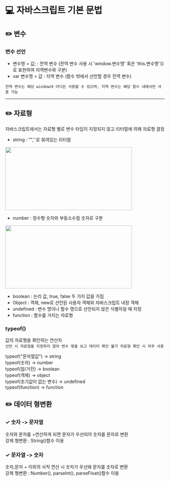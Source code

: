 # 💻 자바스크립트 기본 문법

## ✏️ 변수

### 변수 선언

- 변수명 = 값; : 전역 변수 (전역 변수 사용 시 'window.변수명' 혹은 'this.변수명'으로 표현하여 지역변수와 구분)
- var 변수명 = 값 : 지역 변수 (함수 밖에서 선언할 경우 전역 변수)

`전역 변수는 해당 window내 어디든 사용할 수 있으며, 지역 변수는 해당 함수 내에서만 사용 가능`

---

## ✏️ 자료형

자바스크립트에서는 자료형 별로 변수 타입이 지정되지 않고 리터럴에 의해 자료형 결정

- string : "",''로 묶여있는 리터럴

<img src="https://user-images.githubusercontent.com/105089699/191670712-cc115759-5589-4028-add5-35f453c6ec60.png" width="400px" height="200px">

- number : 정수형 숫자와 부동소수점 숫자로 구분

<img src="https://user-images.githubusercontent.com/105089699/191670885-decf272e-da91-497a-9b51-5d84915ec641.png" width="400px" height="200px">

- boolean : 논리 값, true, false 두 가지 값을 가짐
- Object : 객체, new로 선언된 사용자 객체와 자바스크립트 내장 객체
- undefined : 변수 명이나 함수 명으로 선언되지 않은 식별자일 때 지정
- function : 함수를 가지는 자료형

### typeof()

값의 자료형을 확인하는 연산자  
`선언 시 자료형을 지정하지 않아 변수 명을 보고 데이터 확인 불가 자료형 확인 시 자주 사용`

typeof("문자열값") -> string  
typeof(숫자) -> number  
typeof(참/거진) -> boolean  
typeof(객체) -> object  
typeof(초기값이 없는 변수) -> undefined  
typeof(function) -> function

## ✏️ 데이터 형변환

### ✓ 숫자 -> 문자열

숫자와 문자를 +연산하게 되면 문자가 우선되어 숫자를 문자로 변환  
강제 형변환 : String()함수 이용

### ✓ 문자열 -> 숫자

숫자,문자 + 이외의 사칙 연산 시 숫자가 우선돼 문자를 숫자로 변환  
강제 형변환 : Number(), parseInt(), parseFloat()함수 이용

